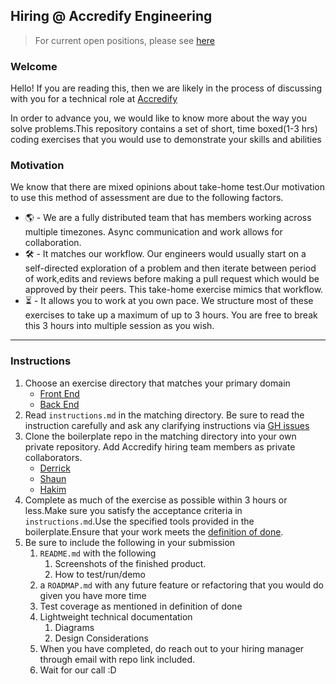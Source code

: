 ## Hiring @ Accredify Engineering

>For current open positions, please see [here](https://accredify-talent.freshteam.com/jobs)

### Welcome

Hello! If you are reading this, then we are likely in the process of discussing with you for a technical role at [Accredify](https://www.accredify.io)

In order to advance you, we would like to know more about the way you solve problems.This repository contains a set of short, time boxed(1-3 hrs) coding exercises that you would use to demonstrate your skills and abilities

### Motivation

We know that there are mixed opinions about take-home test.Our motivation to use this method of assessment are due to the following factors.

 - 🌎 - We are a fully distributed team that has members working across multiple timezones. Async communication and work allows for collaboration.
 - 🛠 - It matches our workflow. Our engineers would usually start on a self-directed exploration of a problem and then iterate between period of work,edits and reviews before making a pull request which would be approved by their peers. This take-home exercise mimics that workflow. 
 - ⏳ - It allows you to work at you own pace. We structure most of these exercises to take up a maximum of up to 3 hours. You are free to break this 3 hours into multiple session as you wish. 
 
---

### Instructions

1. Choose an exercise directory that matches your primary domain
    - [Front End](front-end)
    - [Back End](back-end)
2. Read `instructions.md` in the matching directory. Be sure to read the instruction carefully and ask any clarifying instructions via [GH issues](https://github.com/Accredifysg/Dev-Interview/issues)
3. Clone the boilerplate repo in the matching directory into your own private repository. Add Accredify hiring team members as private collaborators.
    - [Derrick](https://github.com/derrickleemy)
    - [Shaun](https://github.com/skydudie)
    - [Hakim](https://github.com/Abdulhakimsg)
4. Complete as much of the exercise as possible within 3 hours or less.Make sure you satisfy the acceptance criteria in `instructions.md`.Use the specified tools provided in the boilerplate.Ensure that your work meets the [definition of done](definition-of-done.md).
5. Be sure to include the following in your submission
   1. `README.md` with the following
      1. Screenshots of the finished product.
      2. How to test/run/demo
   2. a `ROADMAP.md` with any future feature or refactoring that you would do given you have more time
   3. Test coverage as mentioned in definition of done
   4. Lightweight technical documentation
      1. Diagrams
      2. Design Considerations
   5. When you have completed, do reach out to your hiring manager through email with repo link included.
   6. Wait for our call :D
